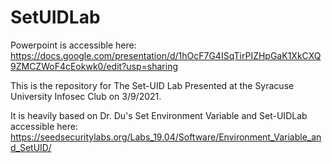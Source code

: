 # SetUIDLab

Powerpoint is accessible here: https://docs.google.com/presentation/d/1hOcF7G4ISqTirPIZHpGaK1XkCXQ9ZMCZWoF4cEokwk0/edit?usp=sharing


This is the repository for The Set-UID Lab Presented at the Syracuse University Infosec Club on 3/9/2021. 



It is heavily based on Dr. Du's Set Environment Variable and Set-UIDLab accessible here: https://seedsecuritylabs.org/Labs_19.04/Software/Environment_Variable_and_SetUID/



